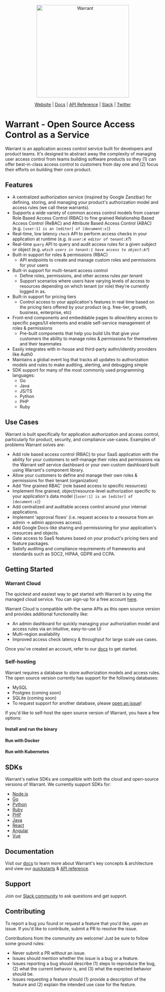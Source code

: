 <p align="center">
    <a href="https://warrant.dev/"><img src="https://warrant.dev/images/logo-primary-wide.png" width="300px" alt="Warrant" /></a>
</p>
<p align="center">
  <a href="https://warrant.dev/">Website</a> |
  <a href="https://docs.warrant.dev/">Docs</a> |
  <a href="https://docs.warrant.dev/objecttypes/get-all-object-types/">API Reference</a> |
  <a href="https://join.slack.com/t/warrantcommunity/shared_invite/zt-12g84updv-5l1pktJf2bI5WIKN4_~f4w">Slack</a> |
  <a href="https://twitter.com/warrant_dev">Twitter</a>
</p>

# Warrant - Open Source Access Control as a Service

Warrant is an application access control service built for developers and product teams. It's designed to abstract away the complexity of managing user access control from teams building software products so they (1) can offer best-in-class access control to customers from day one and (2) focus their efforts on building their core product.

## Features

- A centralized authorization service (inspired by Google Zanzibar) for defining, storing, and managing your product's authorization model and access rules (we call these warrants).
- Supports a wide variety of common access control models from coarser Role Based Access Control (RBAC) to fine grained Relationship Based Access Control (ReBAC) and Attribute Based Access Control (ABAC) (e.g. `[user:1] is an [editor] of [document:x]`)
- Real-time, low latency `check` API to perform access checks in your application at runtime (e.g. _is `user:A editor of tenant:X`?_)
- Real-time `query` API to query and audit access rules for a given subject or object (e.g. _`which users in tenant:1 have access to object:A?`_)
- Built-in support for roles &amp; permissions (RBAC)
  - API endpoints to create and manage custom roles and permissions for your users
- Built-in support for multi-tenant access control
  - Define roles, permissions, and other access rules _per tenant_
  - Support scenarios where users have varying levels of access to resources depending on which tenant (or role) they're currently logged in as.
- Built-in support for pricing tiers
  - Control access to your application&apos;s features in real time based on the pricing tiers offered by your product (e.g. free-tier, growth, business, enterprise, etc)
- Front-end components and embeddable pages to allow/deny access to specific pages/UI elements and enable self-service management of roles &amp; permissions
  - Pre-built components that help you build UIs that give your customers the ability to manage roles &amp; permissions for themselves and their teammates
- Easily integrates with in-house and third-party authn/identity providers like Auth0
- Maintains a global event log that tracks all updates to authorization models and rules to make auditing, alerting, and debugging simple
- SDK support for many of the most commonly used programming languages:
  - Go
  - Java
  - JS/TS
  - Python
  - PHP
  - Ruby

## Use Cases

Warrant is built specifically for application authorization and access control, particularly for product, security, and compliance use-cases. Examples of problems Warrant solves are:

- Add role based access control (RBAC) to your SaaS application with the ability for your customers to self-manage their roles and permissions via the Warrant self service dashboard or your own custom dashboard built using Warrant's component library.
- Allow your customers to define and manage their own roles &amp; permissions for their tenant (organization)
- Add 'fine grained RBAC' (role based access to specific resources)
- Implement fine grained, object/resource-level authorization specific to your application's data model (`[user:1] is an [editor] of [document:x]`)
- Add centralized and auditable access control around your internal applications.
- Implement 'approval flows' (i.e. request access to a resource from an admin -> admin approves access).
- Add Google Docs-like sharing and permissioning for your application's resources and objects.
- Gate access to SaaS features based on your product's pricing tiers and feature packages.
- Satisfy auditing and compliance requirements of frameworks and standards such as SOC2, HIPAA, GDPR and CCPA.

## Getting Started

### Warrant Cloud

The quickest and easiest way to get started with Warrant is by using the managed cloud service. You can sign-up for a free account [here](https://app.warrant.dev/signup).

Warrant Cloud is compatible with the same APIs as this open source version and provides additional functionality like:

- An admin dashboard for quickly managing your authorization model and access rules via an intuitive, easy-to-use UI
- Multi-region availability
- Improved access check latency &amp; throughput for large scale use cases.

Once you've created an account, refer to our [docs](https://docs.warrant.dev/) to get started.

### Self-hosting

Warrant requires a database to store authorization models and access rules. The open source version currently has support for the following databases:

- MySQL
- Postgres (coming soon)
- SQLite (coming soon)
- To request support for another database, please [open an issue](https://github.com/warrant-dev/warrant/issues/new/choose)!

If you'd like to self-host the open source version of Warrant, you have a few options:

#### Install and run the binary

#### Run with Docker

#### Run with Kubernetes

## SDKs

Warrant's native SDKs are compatible with both the cloud and open-source versions of Warrant. We currently support SDKs for:

- [Node.js](https://github.com/warrant-dev/warrant-node)
- [Go](https://github.com/warrant-dev/warrant-go)
- [Python](https://github.com/warrant-dev/warrant-python)
- [Ruby](https://github.com/warrant-dev/warrant-ruby)
- [PHP](https://github.com/warrant-dev/warrant-php)
- [Java](https://github.com/warrant-dev/warrant-java)
- [React](https://github.com/warrant-dev/react-warrant-js)
- [Angular](https://github.com/warrant-dev/angular-warrant)
- [Vue](https://github.com/warrant-dev/vue-warrant)

## Documentation

Visit our [docs](https://docs.warrant.dev/) to learn more about Warrant's key concepts &amp; architecture and view our [quickstarts](https://docs.warrant.dev/quickstart/role-based-access-control/) &amp; [API reference](https://docs.warrant.dev/objecttypes/get-all-object-types/).

## Support

Join our [Slack community](https://join.slack.com/t/warrantcommunity/shared_invite/zt-12g84updv-5l1pktJf2bI5WIKN4_~f4w) to ask questions and get support.

## Contributing

To report a bug you found or request a feature that you'd like, open an issue. If you'd like to contribute, submit a PR to resolve the issue.

Contributions from the community are welcome! Just be sure to follow some ground rules:

- Never submit a PR without an issue.
- Issues should mention whether the issue is a bug or a feature.
- Issues reporting a bug should describe (1) steps to reproduce the bug, (2) what the current behavior is, and (3) what the expected behavior should be.
- Issues requesting a feature should (1) provide a description of the feature and (2) explain the intended use case for the feature.
